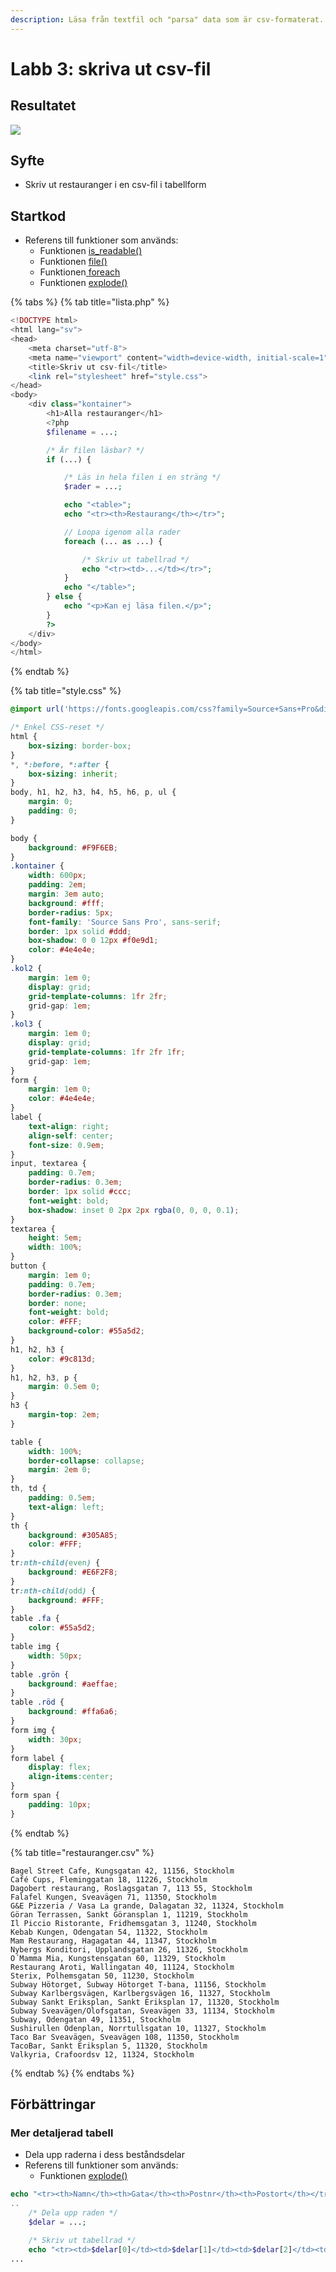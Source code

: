 ```yaml
---
description: Läsa från textfil och "parsa" data som är csv-formaterat.
---
```


# Labb 3: skriva ut csv-fil

## Resultatet

![](.gitbook/assets/image%20%2810%29.png)

## **Syfte**

* Skriv ut restauranger i en csv-fil i tabellform

## Startkod

* Referens till funktioner som används:
  * Funktionen [is\_readable\(\)](https://devdocs.io/php/function.is-readable)
  * Funktionen [file\(\)](https://devdocs.io/php/function.file)
  * Funktionen[ ](https://devdocs.io/php/function.array)[foreach](https://devdocs.io/php/control-structures.foreach)
  * Funktionen [explode\(\)](https://devdocs.io/php/function.explode)

{% tabs %}
{% tab title="lista.php" %}
```php
<!DOCTYPE html>
<html lang="sv">
<head>
    <meta charset="utf-8">
    <meta name="viewport" content="width=device-width, initial-scale=1">
    <title>Skriv ut csv-fil</title>
    <link rel="stylesheet" href="style.css">
</head>
<body>
    <div class="kontainer">
        <h1>Alla restauranger</h1>
        <?php
        $filename = ...;

        /* Är filen läsbar? */
        if (...) {

            /* Läs in hela filen i en sträng */
            $rader = ...;

            echo "<table>";
            echo "<tr><th>Restaurang</th></tr>";

            // Loopa igenom alla rader
            foreach (... as ...) {

                /* Skriv ut tabellrad */
                echo "<tr><td>...</td></tr>";
            }
            echo "</table>";
        } else {
            echo "<p>Kan ej läsa filen.</p>";
        }
        ?>
    </div>
</body>
</html>
```
{% endtab %}

{% tab title="style.css" %}
```css
@import url('https://fonts.googleapis.com/css?family=Source+Sans+Pro&display=swap');

/* Enkel CSS-reset */
html {
    box-sizing: border-box;
}
*, *:before, *:after {
    box-sizing: inherit;
}
body, h1, h2, h3, h4, h5, h6, p, ul {
    margin: 0;
    padding: 0;
}

body {
    background: #F9F6EB;
}
.kontainer {
    width: 600px;
    padding: 2em;
    margin: 3em auto;
    background: #fff;
    border-radius: 5px;
    font-family: 'Source Sans Pro', sans-serif;
    border: 1px solid #ddd;
    box-shadow: 0 0 12px #f0e9d1;
    color: #4e4e4e;
}
.kol2 {
    margin: 1em 0;
    display: grid;
    grid-template-columns: 1fr 2fr;
    grid-gap: 1em;
}
.kol3 {
    margin: 1em 0;
    display: grid;
    grid-template-columns: 1fr 2fr 1fr;
    grid-gap: 1em;
}
form {
    margin: 1em 0;
    color: #4e4e4e;
}
label {
    text-align: right;
    align-self: center;
    font-size: 0.9em;
}
input, textarea {
    padding: 0.7em;
    border-radius: 0.3em;
    border: 1px solid #ccc;
    font-weight: bold;
    box-shadow: inset 0 2px 2px rgba(0, 0, 0, 0.1);
}
textarea {
    height: 5em;
    width: 100%;
}
button {
    margin: 1em 0;
    padding: 0.7em;
    border-radius: 0.3em;
    border: none;
    font-weight: bold;
    color: #FFF;
    background-color: #55a5d2;
}
h1, h2, h3 {
    color: #9c813d;
}
h1, h2, h3, p {
    margin: 0.5em 0;
}
h3 {
    margin-top: 2em;
}

table {
    width: 100%;
    border-collapse: collapse;
    margin: 2em 0;
}
th, td {
    padding: 0.5em;
    text-align: left;
}
th {
    background: #305A85;
    color: #FFF;
}
tr:nth-child(even) {
    background: #E6F2F8;
}
tr:nth-child(odd) {
    background: #FFF;
}
table .fa {
    color: #55a5d2;
}
table img {
    width: 50px;
}
table .grön {
    background: #aeffae;
}
table .röd {
    background: #ffa6a6;
}
form img {
    width: 30px;
}
form label {
    display: flex;
    align-items:center;
}
form span {
    padding: 10px;
}
```
{% endtab %}

{% tab title="restauranger.csv" %}
```text
Bagel Street Cafe, Kungsgatan 42, 11156, Stockholm
Café Cups, Fleminggatan 18, 11226, Stockholm
Dagobert restaurang, Roslagsgatan 7, 113 55, Stockholm
Falafel Kungen, Sveavägen 71, 11350, Stockholm
G&E Pizzeria / Vasa La grande, Dalagatan 32, 11324, Stockholm
Göran Terrassen, Sankt Göransplan 1, 11219, Stockholm
Il Piccio Ristorante, Fridhemsgatan 3, 11240, Stockholm
Kebab Kungen, Odengatan 54, 11322, Stockholm
Mam Restaurang, Hagagatan 44, 11347, Stockholm
Nybergs Konditori, Upplandsgatan 26, 11326, Stockholm
O´Mamma Mia, Kungstensgatan 60, 11329, Stockholm
Restaurang Aroti, Wallingatan 40, 11124, Stockholm
Sterix, Polhemsgatan 50, 11230, Stockholm
Subway Hötorget, Subway Hötorget T-bana, 11156, Stockholm
Subway Karlbergsvägen, Karlbergsvägen 16, 11327, Stockholm
Subway Sankt Eriksplan, Sankt Eriksplan 17, 11320, Stockholm
Subway Sveavägen/Olofsgatan, Sveavägen 33, 11134, Stockholm
Subway, Odengatan 49, 11351, Stockholm
Sushirullen Odenplan, Norrtullsgatan 10, 11327, Stockholm
Taco Bar Sveavägen, Sveavägen 108, 11350, Stockholm
TacoBar, Sankt Eriksplan 5, 11320, Stockholm
Valkyria, Crafoordsv 12, 11324, Stockholm
```
{% endtab %}
{% endtabs %}

## Förbättringar 

### Mer detaljerad tabell

* Dela upp raderna i dess beståndsdelar
* Referens till funktioner som används:
  * Funktionen [explode\(\)](https://devdocs.io/php/function.explode)

```php
echo "<tr><th>Namn</th><th>Gata</th><th>Postnr</th><th>Postort</th></tr>";
..
    /* Dela upp raden */
    $delar = ...;

    /* Skriv ut tabellrad */
    echo "<tr><td>$delar[0]</td><td>$delar[1]</td><td>$delar[2]</td><td>$delar[3]</td></tr>";
...
```

